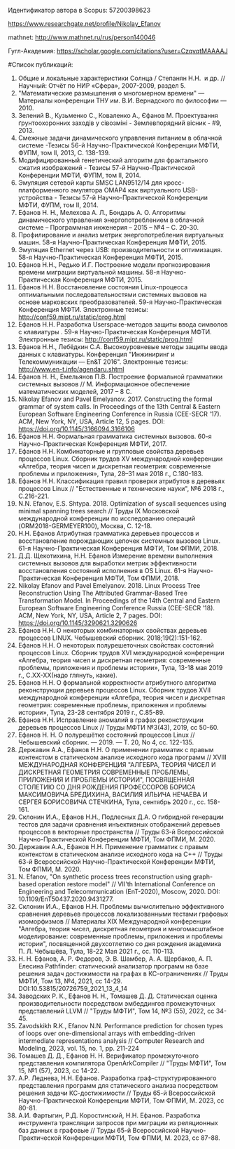 Идентификатор автора в Scopus: 57200398623

https://www.researchgate.net/profile/Nikolay_Efanov

mathnet: http://www.mathnet.ru/rus/person140046

Гугл-Академия: https://scholar.google.com/citations?user=CzqvqtMAAAAJ

#Список публикаций:
1. Общие и локальные характеристики Солнца / Степанян Н.Н.  и др. //Научный: Отчёт по НИР «Сфера», 2007-2009, раздел 5.
2. "Математические размышления о многомерном времени" — Материалы конференции ТНУ им. В.И. Вернадского по философии — 2010.
3. Зелений В., Кузьменко С., Коваленко А., Єфанов М. Проектування ґрунтоохоронних заходів у сівозміні - Землевпорядний вісник - #9, 2013.  
4. Смежные задачи динамического управления питанием в облачной системе -Тезисы 56-й Научно-Практической Конференции МФТИ, ФУПМ, том II, 2013, C. 138-139.
5. Модифицированный генетический алгоритм для фрактального сжатия изображений - Тезисы 57-й Научно-Практической Конференции МФТИ, ФУПМ, том II, 2014.
6. Эмуляция сетевой карты SMSC LAN9512/14 для кросс-платформенного эмулятора OMAP4 как виртуального USB-устройства - Тезисы 57-й Научно-Практической Конференции МФТИ, ФУПМ, том II, 2014.
7. Ефанов Н. Н., Мелехова А. Л., Бондарь А. О. Алгоритмы динамического управления энергопотреблением в облачной системе – Программная инженерия – 2015 – №4 –  С. 20-30.
8. Профилирование и анализ метрик энергопотребления виртуальных машин. 58-я Научно-Практическая Конференция МФТИ, 2015.
9. Эмуляция Ethernet через USB: производительности и оптимизация. 58-я Научно-Практическая Конференция МФТИ, 2015.
10. Ефанов Н.Н., Редько И.Г. Построение модели прогнозирования времени миграции виртуальной машины. 58-я Научно-Практическая Конференция МФТИ, 2015.
11. Ефанов Н.Н. Восстановление состояния Linux-процесса оптимальными последовательностями системных вызовов на основе марковских преобразователей. 59-я Научно-Практическая Конференция МФТИ. Электронные тезисы: http://conf59.mipt.ru/static/prog.html
12. Ефанов Н.Н. Разработка Userspace-методов защиты ввода символов с клавиатуры . 59-я Научно-Практическая Конференция МФТИ. Электронные тезисы: http://conf59.mipt.ru/static/prog.html
13. Ефанов Н.Н., Лебёдкин С.А. Высокоуровневые методы защиты ввода данных с клавиатуры. Конференция "Инжиниринг и Телекоммуникации — En&T 2016". Электронные тезисы: http://www.en-t.info/agendaru.shtml
14. Ефанов Н. Н., Емельянов П.В. Построение формальной грамматики системных вызовов  // М. Информационное обеспечение математических моделей, 2017 – 8 С.
15. Nikolay Efanov and Pavel Emelyanov. 2017. Constructing the formal grammar of system calls. In Proceedings of the 13th Central & Eastern European Software Engineering Conference in Russia (CEE-SECR '17). ACM, New York, NY, USA, Article 12, 5 pages. DOI: https://doi.org/10.1145/3166094.3166106
16. Ефанов Н.Н. Формальная грамматика системных вызовов. 60-я Научно-Практическая Конференция МФТИ, 2017.
17. Ефанов Н.Н. Комбинаторные и групповые свойства деревьев процессов Linux. Сборник трудов XV международной конференции «Алгебра, теория чисел и дискретная геометрия: современные проблемы и приложения», Тула, 28–31 мая 2018 г., C.180-183.
18. Ефанов Н.Н. Классификация правил проверки атрибутов в деревьях процессов Linux // "Естественные и технические науки", №6 2018 г., C.216-221.
19. N.N. Efanov, E.S. Shtypa. 2018. Optimization of syscall sequences using minimal spanning trees search // Труды IX Московской международной конференции по исследованию операций (ORM2018-GERMEYER100), Москва, С. 12-18.
20. Н.Н. Ефанов Атрибутная грамматика деревьев процессов и восстановление порождающих цепочек системных вызовов Linux. 61-я Научно-Практическая Конференция МФТИ, Том ФПМИ, 2018.
21. Д.Д. Щекотихина, Н.Н. Ефанов Измерение времени выполнения системных вызовов для выработки метрик эффективности восстановления состояний исполнения в OS Linux. 61-я Научно-Практическая Конференция МФТИ, Том ФПМИ, 2018.
22. Nikolay Efanov and Pavel Emelyanov. 2018. Linux Process Tree Reconstruction Using The Attributed Grammar-Based Tree Transformation Model. In Proceedings of the 14th Central and Eastern European Software Engineering Conference Russia (CEE-SECR '18). ACM, New York, NY, USA, Article 2, 7 pages. DOI: https://doi.org/10.1145/3290621.3290626
23. Ефанов Н.Н. О некоторых комбинаторных свойствах деревьев процессов LINUX.  Чебышевский сборник. 2018;19(2):151-162.
24. Ефанов Н.Н. О некоторых полурешеточных свойствах состояний процессов Linux. Сборник трудов XVI международной конференции «Алгебра, теория чисел и дискретная геометрия: современные проблемы, приложения и проблемы истории», Тула, 13-18 мая 2019 г., C.XX-XX(надо глянуть, какие).
25. Ефанов Н.Н. О формальной корректности атрибутного алгоритма реконструкции деревьев процессов Linux. Сборник трудов XVII международной конференции «Алгебра, теория чисел и дискретная геометрия: современные проблемы, приложения и проблемы истории», Тула, 23-28 сентября 2019 г., C.85-89.
26. Ефанов Н.Н. Исправление аномалий в графах реконструкции деревьев процессов Linux // Труды МФТИ №3(43), 2019, сс 50-60.
27. Ефанов Н. Н. О полурешётке состояний процессов Linux // Чебышевский сборник. — 2019. — Т. 20, No 4, cc. 122-135.
28. Державин А.А., Ефанов Н.Н. О применении грамматик с правым контекстом в статическом анализе исходного кода программ // XVIII МЕЖДУНАРОДНАЯ КОНФЕРЕНЦИЯ "АЛГЕБРА, ТЕОРИЯ ЧИСЕЛ И ДИСКРЕТНАЯ ГЕОМЕТРИЯ СОВРЕМЕННЫЕ ПРОБЛЕМЫ, ПРИЛОЖЕНИЯ И ПРОБЛЕМЫ ИСТОРИИ", ПОСВЯЩЕННАЯ СТОЛЕТИЮ СО ДНЯ РОЖДЕНИЯ ПРОФЕССОРОВ БОРИСА МАКСИМОВИЧА БРЕДИХИНА, ВАСИЛИЯ ИЛЬИЧА НЕЧАЕВА И СЕРГЕЯ БОРИСОВИЧА СТЕЧКИНА, Тула, сентябрь 2020 г., cc. 158-161.
29. Склонин И.А., Ефанов Н.Н., Подлесных Д.А. О гибридной генерации тестов для задачи сравнения инъективных отображений деревьев процессов в векторные пространства // Труды 63-й Всероссийской Научно-Практической Конференции МФТИ, Том ФПМИ, М. 2020.
30. Державин А.А., Ефанов Н.Н. Применение грамматик с правым контекстом в статическом анализе исходного кода на C++ // Труды 63-й Всероссийской Научно-Практической Конференции МФТИ, Том ФПМИ, М. 2020.
31. N. Efanov, "On synthetic process trees reconstruction using graph-based operation restore model" // VII'th International Conference on Engineering and Telecommunication (EnT-2020), Moscow, 2020. DOI: 10.1109/EnT50437.2020.9431277.
32. Склонин И.А., Ефанов Н.Н. Проблемы вычислительно эффективного сравнения деревьев процессов локализованными тестами графовых изоморфизмов // Материалы XIX Международной конференции "Алгебра, теория чисел, дискретная геометрия и многомасштабное моделирование: современные проблемы, приложения и проблемы истории", посвященной двухсотлетию со дня рождения академика П. Л. Чебышёва, Тула, 18-22 Мая 2021 г., cc. 110-113.
33. Н. Н. Ефанов, А. Р. Федоров, Э. В. Шамбер, А. А. Щербаков, А. П. Елесина Pathfinder: статический анализатор программ на базе решения задач достижимости на графах в КС-ограничениях // Труды МФТИ, Том 13,  №4, 2021, сс 14-29. DOI:10.53815/20726759_2021_13_4_14
34. Заводских Р. К., Ефанов Н. Н., Томашев Д. Д. Cтатическая оценка производительности посредством эмбеддингов промежуточных представлений LLVM // "Труды МФТИ", Том 14, №3 (55), 2022, сс 34-45.
35. Zavodskikh R.K., Efanov N.N. Performance prediction for chosen types of loops over one-dimensional arrays with embedding-driven intermediate representations analysis // Computer Research and Modeling, 2023, vol. 15, no. 1, pp. 211-224
36. Томашев Д. Д., Ефанов Н. Н. Верификатор промежуточного представления компилятора OpenArkCompiler // "Труды МФТИ", Том 15, №1 (57), 2023, сс 14-22.
37. А.Р. Леднева, Н.Н. Ефанов. Разработка граф-структурированного представления программ для статического анализа посредством решения задачи КС-достижимости // Труды 65-й Всероссийской Научно-Практической Конференции МФТИ, Том ФПМИ, М. 2023, cc 80-81.
38. А.И. Фартыгин, Р.Д. Коростинский, Н.Н. Ефанов. Разработка инструмента трансляции запросов при миграции из реляционных баз данных в графовые //  Труды 65-й Всероссийской Научно-Практической Конференции МФТИ, Том ФПМИ, М. 2023, cc 87-88.
